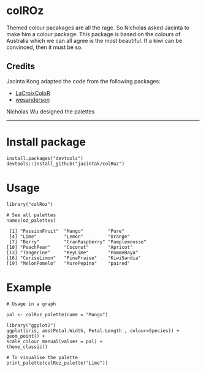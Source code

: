 # colROz

Themed colour pacakages are all the rage. So Nicholas asked Jacinta to make him a colour package. This package is based on the colours of Australia which we can all agree is the most beautiful. If a kiwi can be convinced, then it must be so.

## Credits

Jacinta Kong adapted the code from the following packages:

* [LaCroixColoR](https://github.com/johannesbjork/LaCroixColoR)
* [wesanderson](https://github.com/karthik/wesanderson)

Nicholas Wu designed the palettes

***

# Install package

```
install.packages("devtools")
devtools::install_github("jacintak/colRoz")
```

# Usage

```
library("colRoz")

# See all palettes
names(oz_palettes)

 [1] "PassionFruit"  "Mango"         "Pure"         
 [4] "Lime"          "Lemon"         "Orange"       
 [7] "Berry"         "CranRaspberry" "Pamplemousse" 
[10] "PeachPear"     "Coconut"       "Apricot"      
[13] "Tangerine"     "KeyLime"       "PommeBaya"    
[16] "CeriseLimon"   "PinaFraise"    "KiwiSandia"   
[19] "MelonPomelo"   "MurePepino"    "paired"  
```


# Example
```
# Usage in a graph

pal <- colRoz_palette(name = "Mango")

library("ggplot2")
ggplot(iris, aes(Petal.Width, Petal.Length , colour=Species)) +
geom_point() +
scale_colour_manual(values = pal) +
theme_classic()

# To visualise the palette
print_palette(colRoz_palette("Lime"))
```


